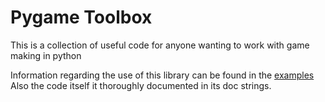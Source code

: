 # Pygame Toolbox
This is a collection of useful code for anyone wanting to work with game making in python

Information regarding the use of this library can be found in the [examples](/examples)
Also the code itself it thoroughly documented in its doc strings.